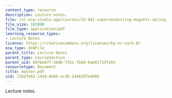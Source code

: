 ```yaml
---
content_type: resource
description: Lecture notes.
file: /ol-ocw-studio-app/courses/22-68j-superconducting-magnets-spring-2003/11b2fe62143d8d4bec3b24e6287e4605_master.pdf
file_size: 183890
file_type: application/pdf
learning_resource_types:
- Lecture Notes
license: https://creativecommons.org/licenses/by-nc-sa/4.0/
ocw_type: OCWFile
parent_title: Lecture Notes
parent_type: CourseSection
parent_uid: b07be87f-560b-f351-fb8d-8a661713fe93
resourcetype: Document
title: master.pdf
uid: 11b2fe62-143d-8d4b-ec3b-24e6287e4605
---
```

Lecture notes.